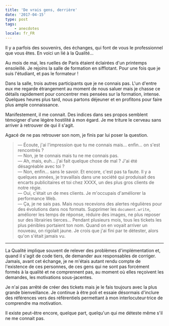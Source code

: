 ```yaml
---
title: 'De vrais gens, derrière'
date: '2017-04-15'
type: post
tags:
    - anecdotes
locale: fr_FR
---
```


Il y a parfois des souvenirs, des échanges, qui font de vous le professionnel que vous êtes. En voici un lié à la Qualité…

<!-- more -->

Au mois de mai, les ruelles de Paris étaient éclairées d'un printemps ensoleillé. Je rejoins la salle de formation en sifflotant. Pour une fois que je suis l'étudiant, et pas le formateur !

Dans la salle, trois autres participants que je ne connais pas. L'un d'entre eux me regarde étrangement au moment de nous saluer mais je chasse ce détails rapidement pour concentrer mes pensées sur la formation, intense. Quelques heures plus tard, nous partons déjeuner et en profitons pour faire plus ample connaissance.

Manifestement, il me connait. Des indices dans ses propos semblent témoigner d'une légère hostilité à mon égard. Je me triture le cerveau sans arriver à retrouver de qui il s'agit.

Agacé de ne pas retrouver son nom, je finis par lui poser la question.

> — Écoute, j'ai l'impression que tu me connais mais… enfin… on s'est rencontrés ?  
> — Non, je te connais mais tu ne me connais pas.  
> — Ah, mais, euh… j'ai fait quelque chose de mal ? J'ai été désagréable avec toi ?  
> — Non, enfin… sans le savoir. Et encore, c'est pas ta faute. Il y a quelques années, je travaillais dans une société qui produisait des encarts publicitaires et toi chez XXXX, un des plus gros clients de notre régie.  
> — Oui, c'était un de mes clients. Je m'occupais d'améliorer la performance Web.  
> — Ça, je ne sais pas. Mais nous recevions des alertes régulières pour des évolutions dans nos formats. Supprimer les `document.write`, améliorer les temps de réponse, réduire des images, ne plus reposer sur des librairies tierces… Pendant plusieurs mois, tous les tickets les plus pénibles portaient ton nom. Quand on en voyait arriver un nouveau, on rigolait jaune. Je crois que j'ai fini par te détester, alors qu'on s'était jamais vu.

***

La Qualité implique souvent de relever des problèmes d'implémentation et, quand il s'agit de code tiers, de demander aux responsables de corriger. Jamais, avant cet échange, je ne m'étais autant rendu compte de l'existence de ces personnes, de ces gens qui ne sont pas forcément formés à la qualité et ne comprennent pas, au moment où elles reçoivent les demandes, les motivations sous-jacentes.

Je n'ai pas arrêté de créer des tickets mais je le fais toujours avec la plus grande bienveillance. Je continue à être poli et essaie désormais d'inclure des références vers des référentiels permettant à mon interlocuteur·trice de comprendre ma motivation.

Il existe peut-être encore, quelque part, quelqu'un qui me déteste même s'il ne me connait pas.
